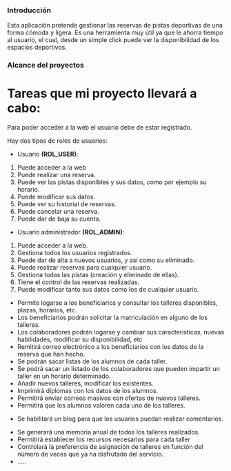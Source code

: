 ### Introducción
Esta aplicación pretende gestionar las reservas de pistas deportivas de una forma cómoda y ligera. Es una herramienta muy útil ya que le ahorra tiempo al usuario, el cual, desde un simple click puede ver la disponibilidad de los espacios deportivos.

### Alcance del proyectos
# Tareas que mi proyecto llevará a cabo:
Para poder acceder a la web el usuario debe de estar registrado.

Hay dos tipos de roles de usuarios:

* Usuario **(ROL_USER)**:
1. Puede acceder a la web
2. Puede realizar una reserva.
3. Puede ver las pistas disponibles y sus datos, como por ejemplo su horario.
4. Puede modificar sus datos.
5. Puede ver su historial de reservas.
7. Puede cancelar una reserva.
8. Puede dar de baja su cuenta.


* Usuario administrador **(ROL_ADMIN)**:
1. Puede acceder a la web.
2. Gestiona todos los usuarios registrados.
3. Puede dar de alta a nuevos usuarios, y así como su eliminado.
4. Puede realizar reservas para cualquier usuario.
5. Gestiona todas las pistas (creación y eliminado de ellas).
6. Tiene el control de las reservas realizadas.
7. Puede modificar tanto sus datos como los de cualquier usuario.








- Permite logarse a los beneficiarios y consultar los talleres disponibles, plazas, horarios, etc.
- Los beneficiarios podrán solicitar la matriculación en alguno de los talleres.
- Los colaboradores podrán logarse y cambiar sus características, nuevas habilidades, modificar su disponibilidad, etc
- Remitirá correo electrónico a los beneficiarios con los datos de la reserva que han hecho.
- Se podrán sacar listas de los alumnos de cada taller.
- Se podrá sacar un listado de los colaboradores que pueden impartir un taller en un horario determinado.
- Añadir nuevos talleres, modificar los existentes.
- Imprimirá diplomas con los datos de los alumnos.
- Permitirá enviar correos masivos con ofertas de nuevos talleres.
- Permitirá que los alumnos valoren cada uno de los talleres.
* Se habilitará un blog para que los usuarios puedan realizar comentarios.
- Se generará una memoria anual de todos los talleres realizados.
- Permitirá establecer los recursos necesarios para cada taller
- Controlará la preferencia de asignación de talleres en función del número de veces que ya ha disfrutado del servicio.
- .....
